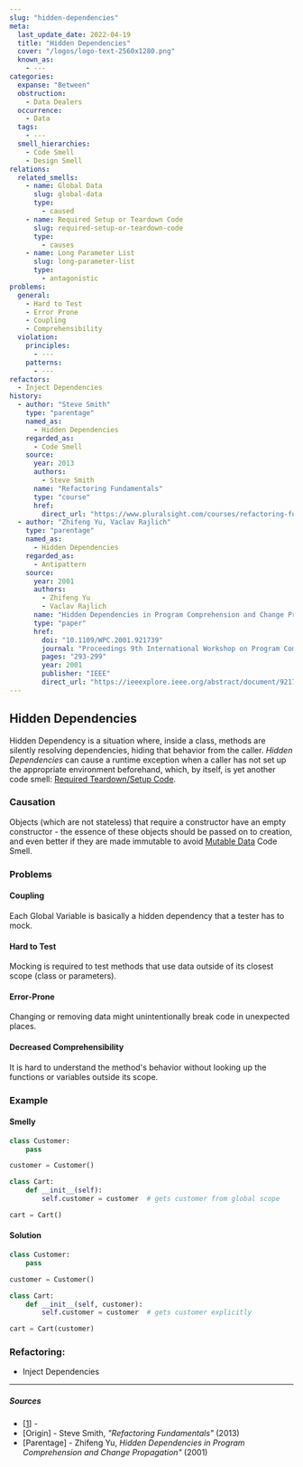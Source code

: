 ```yaml
---
slug: "hidden-dependencies"
meta:
  last_update_date: 2022-04-19
  title: "Hidden Dependencies"
  cover: "/logos/logo-text-2560x1280.png"
  known_as:
    - ---
categories:
  expanse: "Between"
  obstruction:
    - Data Dealers
  occurrence:
    - Data
  tags:
    - ---
  smell_hierarchies:
    - Code Smell
    - Design Smell
relations:
  related_smells:
    - name: Global Data
      slug: global-data
      type:
        - caused
    - name: Required Setup or Teardown Code
      slug: required-setup-or-teardown-code
      type:
        - causes
    - name: Long Parameter List
      slug: long-parameter-list
      type:
        - antagonistic
problems:
  general:
    - Hard to Test
    - Error Prone
    - Coupling
    - Comprehensibility
  violation:
    principles:
      - ---
    patterns:
      - ---
refactors:
  - Inject Dependencies
history:
  - author: "Steve Smith"
    type: "parentage"
    named_as:
      - Hidden Dependencies
    regarded_as:
      - Code Smell
    source:
      year: 2013
      authors:
        - Steve Smith
      name: "Refactoring Fundamentals"
      type: "course"
      href:
        direct_url: "https://www.pluralsight.com/courses/refactoring-fundamentals"
  - author: "Zhifeng Yu, Vaclav Rajlich"
    type: "parentage"
    named_as:
      - Hidden Dependencies
    regarded_as:
      - Antipattern
    source:
      year: 2001
      authors:
        - Zhifeng Yu
        - Vaclav Rajlich
      name: "Hidden Dependencies in Program Comprehension and Change Propagation"
      type: "paper"
      href:
        doi: "10.1109/WPC.2001.921739"
        journal: "Proceedings 9th International Workshop on Program Comprehension. IWPC 2001"
        pages: "293-299"
        year: 2001
        publisher: "IEEE"
        direct_url: "https://ieeexplore.ieee.org/abstract/document/921739"
---
```


## Hidden Dependencies

Hidden Dependency is a situation where, inside a class, methods are silently resolving dependencies, hiding that behavior from the caller. _Hidden Dependencies_ can cause a runtime exception when a caller has not set up the appropriate environment beforehand, which, by itself, is yet another code smell: [Required Teardown/Setup Code](./required-setup-or-teardown-code.md).

### Causation

Objects (which are not stateless) that require a constructor have an empty constructor - the essence of these objects should be passed on to creation, and even better if they are made immutable to avoid [Mutable Data](./mutable-data.md) Code Smell.

### Problems

#### **Coupling**

Each Global Variable is basically a hidden dependency that a tester has to mock.

#### **Hard to Test**

Mocking is required to test methods that use data outside of its closest scope (class or parameters).

#### **Error-Prone**

Changing or removing data might unintentionally break code in unexpected places.

#### **Decreased Comprehensibility**

It is hard to understand the method's behavior without looking up the functions or variables outside its scope.

### Example

#### Smelly

```py
class Customer:
    pass

customer = Customer()

class Cart:
    def __init__(self):
        self.customer = customer  # gets customer from global scope

cart = Cart()
```

#### Solution

```py
class Customer:
    pass

customer = Customer()

class Cart:
    def __init__(self, customer):
        self.customer = customer  # gets customer explicitly

cart = Cart(customer)
```

### Refactoring:

- Inject Dependencies

---

##### Sources

- [[1](#sources)] -
- [Origin] - Steve Smith, _"Refactoring Fundamentals"_ (2013)
- [Parentage] - Zhifeng Yu, _Hidden Dependencies in Program Comprehension and Change Propagation"_ (2001)
